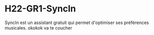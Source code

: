 # H22-GR1-SyncIn
SyncIn est un assistant gratuit qui permet d'optimiser ses préférences musicales.
okokok va te coucher
